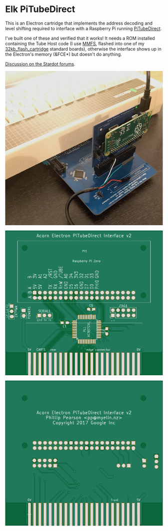 Elk PiTubeDirect
================

This is an Electron cartridge that implements the address decoding and
level shifting required to interface with a Raspberry Pi running
[PiTubeDirect](https://github.com/hoglet67/PiTubeDirect).

I've built one of these and verified that it works!  It needs a ROM
installed containing the Tube Host code (I use
[MMFS](https://github.com/hoglet67/MMFS), flashed into one of my
[32kb_flash_cartridge](../32kb_flash_cartridge/) standard boards), otherwise the interface
shows up in the Electron's memory (&FCE*) but doesn't do anything.

[Discussion on the Stardot forums](http://stardot.org.uk/forums/viewtopic.php?f=3&t=11325&start=720#p166961).

![Action shot](2017-05-minus_one_and_elk_pi_tube_direct.jpeg)

![PCB front](pcb/pcb-front.png)

![PCB back](pcb/pcb-back.png)
